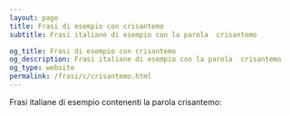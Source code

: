```yaml
---
layout: page
title: Frasi di esempio con crisantemo 
subtitle: Frasi italiane di esempio con la parola  crisantemo

og_title: Frasi di esempio con crisantemo 
og_description: Frasi italiane di esempio con la parola  crisantemo
og_type: website
permalink: /frasi/c/crisantemo.html
---
```


Frasi italiane di esempio contenenti la parola crisantemo:


